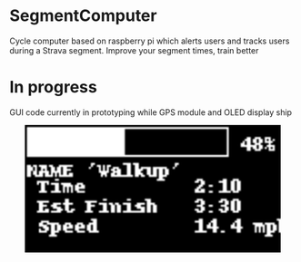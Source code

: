 # SegmentComputer
Cycle computer based on raspberry pi which alerts users and tracks users during a Strava segment. Improve your segment times, train better


# In progress

GUI code currently in prototyping while GPS module and OLED display ship

<p align="center">
  <img src="images/log.png" width="450" title="early screenshot">
</p>

